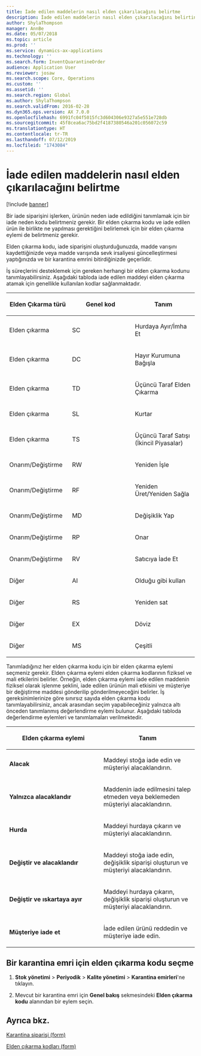 ```yaml
---
title: İade edilen maddelerin nasıl elden çıkarılacağını belirtme
description: İade edilen maddelerin nasıl elden çıkarılacağını belirtin.
author: ShylaThompson
manager: AnnBe
ms.date: 05/07/2018
ms.topic: article
ms.prod: ''
ms.service: dynamics-ax-applications
ms.technology: ''
ms.search.form: InventQuarantineOrder
audience: Application User
ms.reviewer: josaw
ms.search.scope: Core, Operations
ms.custom: ''
ms.assetid: ''
ms.search.region: Global
ms.author: ShylaThompson
ms.search.validFrom: 2016-02-28
ms.dyn365.ops.version: AX 7.0.0
ms.openlocfilehash: 6991fc04f5015fc3d604306e9327a5e551e728db
ms.sourcegitcommit: 45f8cea6ac75bd2f4187380546a201c056072c59
ms.translationtype: HT
ms.contentlocale: tr-TR
ms.lasthandoff: 07/12/2019
ms.locfileid: "1743084"
---
```

# <a name="specify-how-to-dispose-of-returned-items"></a>İade edilen maddelerin nasıl elden çıkarılacağını belirtme 

[!include [banner](../includes/banner.md)]


Bir iade siparişini işlerken, ürünün neden iade edildiğini tanımlamak için bir iade neden kodu belirtmeniz gerekir. Bir elden çıkarma kodu ve iade edilen ürün ile birlikte ne yapılması gerektiğini belirlemek için bir elden çıkarma eylemi de belirtmeniz gerekir.

Elden çıkarma kodu, iade siparişini oluşturduğunuzda, madde varışını kaydettiğinizde veya madde varışında sevk irsaliyesi güncelleştirmesi yaptığınızda ve bir karantina emrini bitirdiğinizde geçerlidir.

İş süreçlerini desteklemek için gereken herhangi bir elden çıkarma kodunu tanımlayabilirsiniz. Aşağıdaki tabloda iade edilen maddeyi elden çıkarma atamak için genellikle kullanılan kodlar sağlanmaktadır.

<table>
<colgroup>
<col style="width: 33%" />
<col style="width: 33%" />
<col style="width: 33%" />
</colgroup>
<thead>
<tr class="header">
<th><p>Elden Çıkarma türü</p></th>
<th><p>Genel kod</p></th>
<th><p>Tanım</p></th>
</tr>
</thead>
<tbody>
<tr class="odd">
<td><p>Elden çıkarma</p></td>
<td><p>SC</p></td>
<td><p>Hurdaya Ayır/İmha Et</p></td>
</tr>
<tr class="even">
<td><p>Elden çıkarma</p></td>
<td><p>DC</p></td>
<td><p>Hayır Kurumuna Bağışla</p></td>
</tr>
<tr class="odd">
<td><p>Elden çıkarma</p></td>
<td><p>TD</p></td>
<td><p>Üçüncü Taraf Elden Çıkarma</p></td>
</tr>
<tr class="even">
<td><p>Elden çıkarma</p></td>
<td><p>SL</p></td>
<td><p>Kurtar</p></td>
</tr>
<tr class="odd">
<td><p>Elden çıkarma</p></td>
<td><p>TS</p></td>
<td><p>Üçüncü Taraf Satışı (İkincil Piyasalar)</p></td>
</tr>
<tr class="even">
<td><p>Onarım/Değiştirme</p></td>
<td><p>RW</p></td>
<td><p>Yeniden İşle</p></td>
</tr>
<tr class="odd">
<td><p>Onarım/Değiştirme</p></td>
<td><p>RF</p></td>
<td><p>Yeniden Üret/Yeniden Sağla</p></td>
</tr>
<tr class="even">
<td><p>Onarım/Değiştirme</p></td>
<td><p>MD</p></td>
<td><p>Değişiklik Yap</p></td>
</tr>
<tr class="odd">
<td><p>Onarım/Değiştirme</p></td>
<td><p>RP</p></td>
<td><p>Onar</p></td>
</tr>
<tr class="even">
<td><p>Onarım/Değiştirme</p></td>
<td><p>RV</p></td>
<td><p>Satıcıya İade Et</p></td>
</tr>
<tr class="odd">
<td><p>Diğer</p></td>
<td><p>AI</p></td>
<td><p>Olduğu gibi kullan</p></td>
</tr>
<tr class="even">
<td><p>Diğer</p></td>
<td><p>RS</p></td>
<td><p>Yeniden sat</p></td>
</tr>
<tr class="odd">
<td><p>Diğer</p></td>
<td><p>EX</p></td>
<td><p>Döviz</p></td>
</tr>
<tr class="even">
<td><p>Diğer</p></td>
<td><p>MS</p></td>
<td><p>Çeşitli</p></td>
</tr>
</tbody>
</table>


Tanımladığınız her elden çıkarma kodu için bir elden çıkarma eylemi seçmeniz gerekir. Elden çıkarma eylemi elden çıkarma kodlarının fiziksel ve mali etkilerini belirler. Örneğin, elden çıkarma eylemi iade edilen maddenin fiziksel olarak işlenme şeklini, iade edilen ürünün mali etkisini ve müşteriye bir değiştirme maddesi gönderilip gönderilmeyeceğini belirler. İş gereksinimlerinize göre sınırsız sayıda elden çıkarma kodu tanımlayabilirsiniz, ancak arasından seçim yapabileceğiniz yalnızca altı önceden tanımlanmış değerlendirme eylemi bulunur. Aşağıdaki tabloda değerlendirme eylemleri ve tanımlamaları verilmektedir.

<table>
<colgroup>
<col style="width: 50%" />
<col style="width: 50%" />
</colgroup>
<thead>
<tr class="header">
<th><p>Elden çıkarma eylemi</p></th>
<th><p>Tanım</p></th>
</tr>
</thead>
<tbody>
<tr class="odd">
<td><p><strong>Alacak</strong></p></td>
<td><p>Maddeyi stoğa iade edin ve müşteriyi alacaklandırın.</p></td>
</tr>
<tr class="even">
<td><p><strong>Yalnızca alacaklandır</strong></p></td>
<td><p>Maddenin iade edilmesini talep etmeden veya beklemeden müşteriyi alacaklandırın.</p></td>
</tr>
<tr class="odd">
<td><p><strong>Hurda</strong></p></td>
<td><p>Maddeyi hurdaya çıkarın ve müşteriyi alacaklandırın.</p></td>
</tr>
<tr class="even">
<td><p><strong>Değiştir ve alacaklandır</strong></p></td>
<td><p>Maddeyi stoğa iade edin, değişiklik siparişi oluşturun ve müşteriyi alacaklandırın.</p></td>
</tr>
<tr class="odd">
<td><p><strong>Değiştir ve ıskartaya ayır</strong></p></td>
<td><p>Maddeyi hurdaya çıkarın, değişiklik siparişi oluşturun ve müşteriyi alacaklandırın.</p></td>
</tr>
<tr class="even">
<td><p><strong>Müşteriye iade et</strong></p></td>
<td><p>İade edilen ürünü reddedin ve müşteriye iade edin.</p></td>
</tr>
</tbody>
</table>


## <a name="select-a-disposition-code-for-a-quarantine-order"></a>Bir karantina emri için elden çıkarma kodu seçme

1.  **Stok yönetimi** \> **Periyodik** \> **Kalite yönetimi** \> **Karantina emirleri**'ne tıklayın.

2.  Mevcut bir karantina emri için **Genel bakış** sekmesindeki **Elden çıkarma kodu** alanından bir eylem seçin.



## <a name="see-also"></a>Ayrıca bkz.

[Karantina siparişi (form)](https://technet.microsoft.com/library/aa554073(v=ax.60))

[Elden çıkarma kodları (form)](https://technet.microsoft.com/library/hh597113\(v=ax.60\))

  


